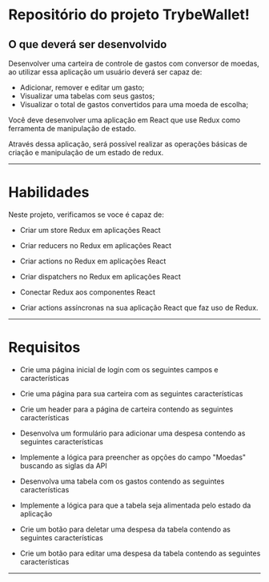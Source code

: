 # Repositório do projeto TrybeWallet!

## O que deverá ser desenvolvido

Desenvolver uma carteira de controle de gastos com conversor de moedas, ao utilizar essa aplicação um usuário deverá ser capaz de:
  - Adicionar, remover e editar um gasto;
  - Visualizar uma tabelas com seus gastos;
  - Visualizar o total de gastos convertidos para uma moeda de escolha;

Você deve desenvolver uma aplicação em React que use Redux como ferramenta de manipulação de estado.

Através dessa aplicação, será possível realizar as operações básicas de criação e manipulação de um estado de redux.

---

# Habilidades
Neste projeto, verificamos se voce é capaz de:

  * Criar um store Redux em aplicações React

  * Criar reducers no Redux em aplicações React

  * Criar actions no Redux em aplicações React

  * Criar dispatchers no Redux em aplicações React

  * Conectar Redux aos componentes React

  * Criar actions assíncronas na sua aplicação React que faz uso de Redux.

---

# Requisitos

- Crie uma página inicial de login com os seguintes campos e características

- Crie uma página para sua carteira com as seguintes características

- Crie um header para a página de carteira contendo as seguintes características

- Desenvolva um formulário para adicionar uma despesa contendo as seguintes características

- Implemente a lógica para preencher as opções do campo "Moedas" buscando as siglas da API

- Desenvolva uma tabela com os gastos contendo as seguintes características

- Implemente a lógica para que a tabela seja alimentada pelo estado da aplicação

- Crie um botão para deletar uma despesa da tabela contendo as seguintes características

- Crie um botão para editar uma despesa da tabela contendo as seguintes características

---











